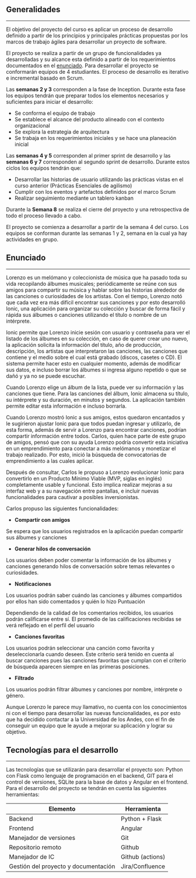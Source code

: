 ## Generalidades
---

El objetivo del proyecto del curso es aplicar un proceso de desarrollo definido a partir de los principios y principales prácticas propuestas por los marcos de trabajo ágiles para desarrollar un proyecto de software. 

El proyecto se realiza a partir de un grupo de funcionalidades ya desarrolladas y su alcance esta definido a partir de los requerimientos documentados en el [enunciado](https://avargas20.github.io/MISW-Procesos/generalidades#enunciado). Para desarrollar el proyecto se conformarán equipos de 4 estudiantes. El proceso de desarrollo es iterativo e incremental basado en Scrum.

Las **semanas 2 y 3** corresponden a la fase de Inception. Durante esta fase los equipos tendrán que preparar todos los elementos necesarios y suficientes para iniciar el desarrollo: 

- Se conforma el equipo de trabajo
- Se establece el alcance del producto alineado con el contexto organizacional
- Se explora la estrategia de arquitectura
- Se trabaja en los requerimientos iniciales y se hace una planeación inicial
 
Las **semanas 4 y 5** corresponden al primer sprint de desarrollo y las **semanas 6 y 7** corresponden al segundo sprint de desarrollo. Durante estos ciclos los equipos tendrán que:

- Desarrollar las historias de usuario utilizando las prácticas vistas en el curso anterior (Prácticas Esenciales de agilismo)
- Cumplir con los eventos y artefactos definidos por el marco Scrum 
- Realizar seguimiento mediante un tablero kanban

Durante la **Semana 8** se realiza el cierre del proyecto y una retrospectiva de todo el proceso llevado a cabo.

El proyecto se comienza a desarrollar a partir de la semana 4 del curso. Los equipos se conforman durante las semanas 1 y 2, semana en la cual ya hay actividades en grupo.

## Enunciado
---

Lorenzo es un melómano y coleccionista de música que ha pasado toda su vida recopilando álbumes musicales; periódicamente se reúne con sus amigos para compartir su música y hablar sobre las historias alrededor de las canciones o curiosidades de los artistas. Con el tiempo, Lorenzo notó que cada vez era más difícil encontrar sus canciones y por esto desarrolló Ionic, una aplicación para organizar su colección y buscar de forma fácil y rápida sus álbumes o canciones utilizando  el título o nombre de un intérprete.

Ionic permite que Lorenzo inicie sesión con usuario y contraseña para ver el listado de los álbumes en su colección, en caso de querer crear uno nuevo, la aplicación solicita la información del título, año de producción, descripción, los artistas que interpretaron las canciones, las canciones que contiene y el medio sobre el cual está grabado (discos, casetes o CD). El sistema permite hacer esto en cualquier momento, además de modificar sus datos, e incluso borrar los álbumes si ingresa alguno repetido o que se dañó y ya no se puede escuchar.

Cuando Lorenzo elige un álbum de la lista, puede ver su información y las canciones que tiene. Para las canciones del álbum, Ionic almacena su título, su intérprete y su duración, en minutos y segundos. La aplicación también permite editar esta información e incluso borrarla.

Cuando Lorenzo mostró Ionic a sus amigos, estos quedaron encantados y le sugirieron ajustar Ionic para que todos puedan ingresar y utilizarlo, de esta forma, además de servir a Lorenzo para encontrar canciones, podrían compartir información entre todos. Carlos, quien hace parte de este grupo de amigos, pensó que con su ayuda Lorenzo podría convertir esta iniciativa en un emprendimiento para conectar a más melómanos y monetizar el trabajo realizado. Por esto, inició la búsqueda de convocatorias de emprendimiento a las cuales aplicar.

Después de consultar, Carlos le propuso a Lorenzo evolucionar Ionic para convertirlo en un Producto Mínimo Viable (MVP, siglas en inglés) completamente usable y funcional. Esto implica realizar mejoras a su interfaz web y a su navegación entre pantallas, e incluir nuevas funcionalidades para cautivar a posibles inversionistas.

Carlos propuso las siguientes funcionalidades:

* **Compartir con amigos**

Se espera que los usuarios registrados en la aplicación puedan compartir  sus álbumes y canciones 

* **Generar hilos de conversación**

Los usuarios deben poder comentar la información de los álbumes y canciones generando hilos de conversación sobre temas relevantes o curiosidades.

* **Notificaciones**

Los usuarios podrán saber cuándo las canciones y álbumes compartidos por ellos  han sido comentados y quién lo hizo
Puntuación

Dependiendo de la calidad de los comentarios recibidos, los usuarios podrán calificarse entre sí. El promedio de las calificaciones recibidas se verá reflejado en el perfil del usuario

* **Canciones favoritas**

Los usuarios podrán seleccionar una canción como favorita y deseleccionarla cuando deseen. Este criterio será tenido en cuenta al buscar canciones pues las canciones favoritas que cumplan con el criterio de búsqueda aparecen siempre en las primeras posiciones.

* **Filtrado**

Los usuarios podrán filtrar álbumes y canciones por nombre, intérprete o género.

Aunque Lorenzo le parece muy llamativo, no cuenta con los conocimientos ni con el tiempo para desarrollar las nuevas funcionalidades, es por esto que ha decidido contactar a la Universidad de los Andes, con el fin de conseguir un equipo que le ayude a mejorar su aplicación y lograr su objetivo.


## Tecnologías para el desarrollo 
---

Las tecnologías que se utilizarán para desarrollar el proyecto son: Python con Flask como lenguaje de programación en el backend, GIT para el control de versiones, SQLite para la base de datos y Angular en el frontend. Para el desarrollo del proyecto se tendrán en cuenta las siguientes herramientas:

| Elemento                  | Herramienta |
| ------------------------- | ----------- |
| Backend                | Python + Flask |
| Frontend                  | Angular     |
| Manejador de versiones    | Git         |
| Repositorio remoto        | Github      |
| Manejador de IC    | Github (actions)   |
| Gestión del proyecto y documentación    | Jira/Confluence |
